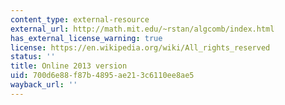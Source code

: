 ```yaml
---
content_type: external-resource
external_url: http://math.mit.edu/~rstan/algcomb/index.html
has_external_license_warning: true
license: https://en.wikipedia.org/wiki/All_rights_reserved
status: ''
title: Online 2013 version
uid: 700d6e88-f87b-4895-ae21-3c6110ee8ae5
wayback_url: ''
---
```

